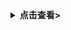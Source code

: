 <details>
<summary><b>点击查看></b></summary>
<iframe height="500" style="width: 100%;" scrolling="no" title="Parallax scroll animation" src="https://codepen.io/isladjan/embed/abdyPBw?default-tab=result" frameborder="no" loading="lazy" allowtransparency="true" allowfullscreen="true">
  See the Pen <a href="https://codepen.io/isladjan/pen/abdyPBw">
  Parallax scroll animation</a> by isladjan (<a href="https://codepen.io/isladjan">@isladjan</a>)
  on <a href="https://codepen.io">CodePen</a>.
</iframe>
如果该平台不支持,请点击[codepen](https://codepen.io/ricardoolivaalonso/pen/rNeeJWb)
</details>
